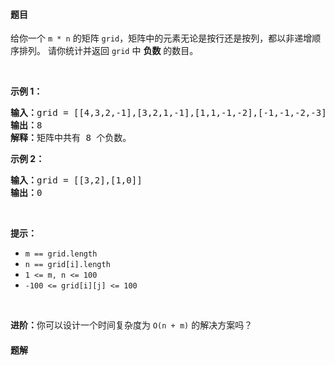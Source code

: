 #### 题目
<p>给你一个&nbsp;<code>m&nbsp;* n</code>&nbsp;的矩阵&nbsp;<code>grid</code>，矩阵中的元素无论是按行还是按列，都以非递增顺序排列。&nbsp;请你统计并返回&nbsp;<code>grid</code>&nbsp;中 <strong>负数</strong> 的数目。</p>

<p>&nbsp;</p>

<p><strong>示例 1：</strong></p>

<pre>
<strong>输入：</strong>grid = [[4,3,2,-1],[3,2,1,-1],[1,1,-1,-2],[-1,-1,-2,-3]]
<strong>输出：</strong>8
<strong>解释：</strong>矩阵中共有 8 个负数。
</pre>

<p><strong>示例 2：</strong></p>

<pre>
<strong>输入：</strong>grid = [[3,2],[1,0]]
<strong>输出：</strong>0
</pre>

<p>&nbsp;</p>

<p><strong>提示：</strong></p>

<ul>
	<li><code>m == grid.length</code></li>
	<li><code>n == grid[i].length</code></li>
	<li><code>1 &lt;= m, n &lt;= 100</code></li>
	<li><code>-100 &lt;= grid[i][j] &lt;= 100</code></li>
</ul>

<p>&nbsp;</p>

<p><strong>进阶：</strong>你可以设计一个时间复杂度为 <code>O(n + m)</code> 的解决方案吗？</p>


 #### 题解